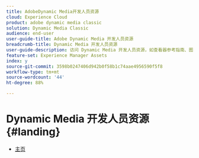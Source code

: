 ```yaml
---
title: AdobeDynamic Media开发人员资源
cloud: Experience Cloud
product: adobe dynamic media classic
solution: Dynamic Media Classic
audience: end-user
user-guide-title: Adobe Dynamic Media 开发人员资源
breadcrumb-title: Dynamic Media 开发人员资源
user-guide-description: 访问 Dynamic Media 开发人员资源，如查看器参考指南、图像生产系统 API、图像服务和渲染 API 以及归档的 Scene7 发行说明。
feature-set: Experience Manager Assets
index: y
source-git-commit: 3598b0247406d942b0f58b1c74aae4956590f5f8
workflow-type: tm+mt
source-wordcount: '44'
ht-degree: 88%

---
```



# Dynamic Media 开发人员资源{#landing}

+ [主页](home.md)

<!--This TOC may not be necessary. Not sure, so leaving it in.
+ [Viewers Reference Guide](/help/aem-viewers-ref/homeviewers.md)
+ [IS/IR API](/help/aem-is-ir-api/homeisir.md)
+ [IPS API](/help/aem-ips-api/c-overview.md)
+ [Image Authoring](/help/aem-ia/aem-ia-home.md)
+ [Dynamic Media Classic Release Notes](/help/s7-release-notes/homern.md)
-->
